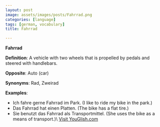 ```yaml
---
layout: post
image: assets/images/posts/Fahrrad.png
categories: [language]
tags: [german, vocabulary]
title: Fahrrad

---
```


**Fahrrad**

**Definition**: A vehicle with two wheels that is propelled by pedals and steered with handlebars.

**Opposite**: Auto (car)

**Synonyms**: Rad, Zweirad

**Examples**:

- Ich fahre gerne Fahrrad im Park. (I like to ride my bike in the park.)
- Das Fahrrad hat einen Platten. (The bike has a flat tire.)
- Sie benutzt das Fahrrad als Transportmittel. (She uses the bike as a means of transport.)\ <a id="yg-widget-0" class="youglish-widget" data-query="Fahrrad" data-lang="german" data-components="8412" data-auto-start="0" data-bkg-color="theme_light" data-title="How%20to%20pronounce%20Fahrrad%20in%20German"  rel="nofollow" href="https://youglish.com">Visit YouGlish.com</a><script async src="https://youglish.com/public/emb/widget.js" charset="utf-8"></script>